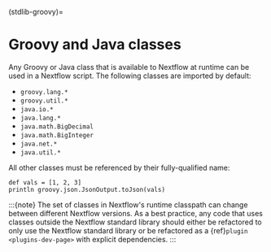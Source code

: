 (stdlib-groovy)=

# Groovy and Java classes

Any Groovy or Java class that is available to Nextflow at runtime can be used in a Nextflow script. The following classes are imported by default:

- `groovy.lang.*`
- `groovy.util.*`
- `java.io.*`
- `java.lang.*`
- `java.math.BigDecimal`
- `java.math.BigInteger`
- `java.net.*`
- `java.util.*`

All other classes must be referenced by their fully-qualified name:

```nextflow
def vals = [1, 2, 3]
println groovy.json.JsonOutput.toJson(vals)
```

:::{note}
The set of classes in Nextflow's runtime classpath can change between different Nextflow versions. As a best practice, any code that uses classes outside the Nextflow standard library should either be refactored to only use the Nextflow standard library or be refactored as a {ref}`plugin <plugins-dev-page>` with explicit dependencies.
:::
